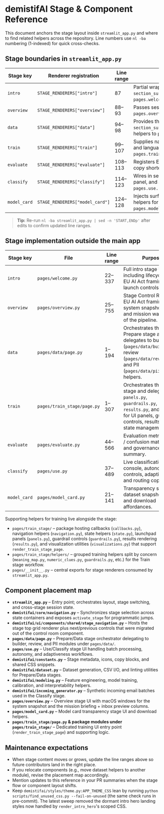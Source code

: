 # demistifAI Stage & Component Reference

This document anchors the stage layout inside `streamlit_app.py` and where to find related helpers across the repository. Line
numbers use `nl -ba` numbering (1-indexed) for quick cross-checks.

## Stage boundaries in `streamlit_app.py`
| Stage key | Renderer registration | Line range | Notes |
| --- | --- | --- | --- |
| `intro` | `STAGE_RENDERERS["intro"]` | 87 | Partial wrapper that injects the shared `section_surface` before dispatching to `pages.welcome.render_intro_stage`. |
| `overview` | `STAGE_RENDERERS["overview"]` | 88–93 | Passes session state and shared helpers into `pages.overview.render_overview_stage`. |
| `data` | `STAGE_RENDERERS["data"]` | 94–98 | Provides the shared `section_surface`/`render_nerd_mode_toggle` helpers to `pages.data.render_data_stage`. |
| `train` | `STAGE_RENDERERS["train"]` | 99–107 | Supplies navigation callbacks, EU AI quote, and language mix helpers to `pages.train_stage.render_train_stage_page`. |
| `evaluate` | `STAGE_RENDERERS["evaluate"]` | 108–113 | Registers Evaluate with shared surfaces and copy shortening helpers. |
| `classify` | `STAGE_RENDERERS["classify"]` | 114–123 | Wires in session state, inbox table, mailbox panel, and adaptiveness synchronisation for `pages.use.render_classify_stage`. |
| `model_card` | `STAGE_RENDERERS["model_card"]` | 124–128 | Injects surface and guidance popover helpers for `pages.model_card.render_model_card_stage`. |

> **Tip:** Re-run `nl -ba streamlit_app.py | sed -n 'START,ENDp'` after edits to confirm updated line ranges.

## Stage implementation outside the main app
| Stage key | File | Line range | Purpose |
| --- | --- | --- | --- |
| `intro` | `pages/welcome.py` | 22–337 | Full intro stage UI including lifecycle hero, EU AI Act framing, and launch controls. |
| `overview` | `pages/overview.py` | 25–755 | Stage Control Room with EU AI Act framing, system snapshot/status, and mission walkthrough of the pipeline. |
| `data` | `pages/data/page.py` | 1–194 | Orchestrates the Prepare stage and delegates to builder (`pages/data/builder.py`), review (`pages/data/review.py`), and PII (`pages/data/pii.py`) helpers. |
| `train` | `pages/train_stage/page.py` | 1–307 | Orchestrates the Train stage and delegates to `panels.py`, `guardrails.py`, `results.py`, and `state.py` for UI panels, guardrail controls, results, and state management. |
| `evaluate` | `pages/evaluate.py` | 44–566 | Evaluation metrics, ROC / confusion matrix views, and governance summary. |
| `classify` | `pages/use.py` | 37–489 | Live classification console, autonomy controls, adaptiveness, and routing copy. |
| `model_card` | `pages/model_card.py` | 21–141 | Transparency summary, dataset snapshot details, and download affordances. |

Supporting helpers for training live alongside the stage:
- `pages/train_stage/` – package hosting callbacks (`callbacks.py`), navigation helpers (`navigation.py`), state helpers (`state.py`), launchpad panels (`panels.py`), guardrail controls (`guardrails.py`), results rendering (`results.py`), and visualization utilities (`visualizations.py`) that support `render_train_stage_page`.
- `pages/train_stage/helpers/` – grouped training helpers split by concern (`meaning_map.py`, `numeric_clues.py`, `guardrails.py`, etc.) for the Train stage workflow.
- `pages/__init__.py` – central exports for stage renderers consumed by `streamlit_app.py`.

## Component placement map
- **`streamlit_app.py`** – Entry point; orchestrates layout, stage switching, and cross-stage session state.
- **`demistifai/core/navigation.py`** – Synchronizes stage selection across state containers and exposes `activate_stage` for programmatic jumps.
- **`demistifai/ui/components/shared/stage_navigation.py`** – Hosts the stage top grid renderer plus next/previous controls that were migrated out of the control room component.
- **`pages/data/page.py`** – Prepare/Data stage orchestrator delegating to builder, review, and PII modules under `pages/data/`.
- **`pages/use.py`** – Use/Classify stage UI handling batch processing, autonomy, and adaptiveness workflows.
- **`demistifai/constants.py`** – Stage metadata, icons, copy blocks, and shared CSS snippets.
- **`demistifai/dataset.py`** – Dataset generation, CSV I/O, and linting utilities for Prepare/Data stages.
- **`demistifai/modeling.py`** – Feature engineering, model training, calibration, and interpretability helpers.
- **`demistifai/incoming_generator.py`** – Synthetic incoming email batches used in the Classify stage.
- **`pages/overview.py`** – Overview stage UI with macOS windows for the system snapshot and the mission briefing + inbox preview columns.
- **`pages/model_card.py`** – Model card transparency stage UI and download helpers.
- **`pages/train_stage/page.py` & package modules under `pages/train_stage/`** – Dedicated training UI entry point (`render_train_stage_page`) and supporting logic.

## Maintenance expectations
- When stage content moves or grows, update the line ranges above so future contributors land in the right place.
- If you relocate components (e.g., move dataset helpers to another module), revise the placement map accordingly.
- Mention updates to this reference in your PR summaries when the stage flow or component layout shifts.
- Keep `demistifai/styles/theme.py:APP_THEME_CSS` lean by running `python scripts/find_unused_css.py --fail-on-unused` (the same check runs in pre-commit). The latest sweep removed the dormant intro hero landing styles now handled by `render_intro_hero`'s scoped CSS.
